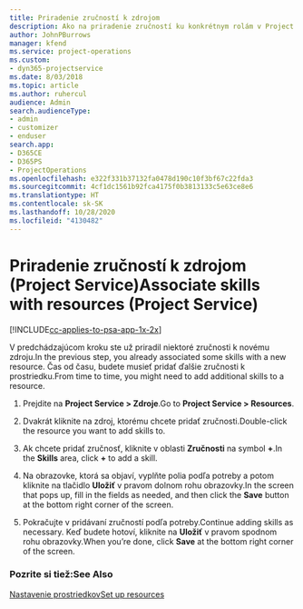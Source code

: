 ```yaml
---
title: Priradenie zručností k zdrojom
description: Ako na priradenie zručností ku konkrétnym rolám v Project Service
author: JohnPBurrows
manager: kfend
ms.service: project-operations
ms.custom:
- dyn365-projectservice
ms.date: 8/03/2018
ms.topic: article
ms.author: ruhercul
audience: Admin
search.audienceType:
- admin
- customizer
- enduser
search.app:
- D365CE
- D365PS
- ProjectOperations
ms.openlocfilehash: e322f331b37132fa0478d190c10f3bf67c22fda3
ms.sourcegitcommit: 4cf1dc1561b92fca4175f0b3813133c5e63ce8e6
ms.translationtype: HT
ms.contentlocale: sk-SK
ms.lasthandoff: 10/28/2020
ms.locfileid: "4130482"
---
```

# <a name="associate-skills-with-resources-project-service"></a><span data-ttu-id="29d73-103">Priradenie zručností k zdrojom (Project Service)</span><span class="sxs-lookup"><span data-stu-id="29d73-103">Associate skills with resources (Project Service)</span></span>

[!INCLUDE[cc-applies-to-psa-app-1x-2x](../includes/cc-applies-to-psa-app-1x-2x.md)]

<span data-ttu-id="29d73-104">V predchádzajúcom kroku ste už priradil niektoré zručnosti k novému zdroju.</span><span class="sxs-lookup"><span data-stu-id="29d73-104">In the previous step, you already associated some skills with  a new resource.</span></span> <span data-ttu-id="29d73-105">Čas od času, budete musieť pridať ďalšie zručnosti k prostriedku.</span><span class="sxs-lookup"><span data-stu-id="29d73-105">From time to time, you might need to add additional skills to a resource.</span></span>  
  
1.  <span data-ttu-id="29d73-106">Prejdite na **Project Service > Zdroje**.</span><span class="sxs-lookup"><span data-stu-id="29d73-106">Go to **Project Service > Resources**.</span></span>  
  
2.  <span data-ttu-id="29d73-107">Dvakrát kliknite na zdroj, ktorému chcete pridať zručnosti.</span><span class="sxs-lookup"><span data-stu-id="29d73-107">Double-click the resource you want to add skills to.</span></span>  
  
3.  <span data-ttu-id="29d73-108">Ak chcete pridať zručnosť, kliknite v oblasti **Zručnosti** na symbol **+**.</span><span class="sxs-lookup"><span data-stu-id="29d73-108">In the **Skills** area, click **+** to add a skill.</span></span>  
  
4.  <span data-ttu-id="29d73-109">Na obrazovke, ktorá sa objaví, vyplňte polia podľa potreby a potom kliknite na tlačidlo **Uložiť** v pravom dolnom rohu obrazovky.</span><span class="sxs-lookup"><span data-stu-id="29d73-109">In the screen that pops up, fill in the fields as needed, and then click the **Save** button at the bottom right corner of the screen.</span></span>  
  
5.  <span data-ttu-id="29d73-110">Pokračujte v pridávaní zručností podľa potreby.</span><span class="sxs-lookup"><span data-stu-id="29d73-110">Continue adding skills as necessary.</span></span> <span data-ttu-id="29d73-111">Keď budete hotoví, kliknite na **Uložiť** v pravom spodnom rohu obrazovky.</span><span class="sxs-lookup"><span data-stu-id="29d73-111">When you’re done, click **Save** at the bottom right corner of the screen.</span></span>  
  
### <a name="see-also"></a><span data-ttu-id="29d73-112">Pozrite si tiež:</span><span class="sxs-lookup"><span data-stu-id="29d73-112">See Also</span></span>  
 [<span data-ttu-id="29d73-113">Nastavenie prostriedkov</span><span class="sxs-lookup"><span data-stu-id="29d73-113">Set up resources</span></span>](../psa/set-up-resources.md)
